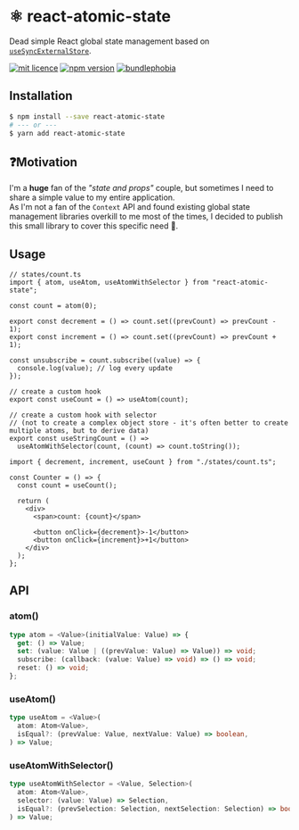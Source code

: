 # ⚛️ react-atomic-state

Dead simple React global state management based on [`useSyncExternalStore`](https://react.dev/reference/react/useSyncExternalStore).

[![mit licence](https://img.shields.io/dub/l/vibe-d.svg?style=for-the-badge)](https://github.com/zoontek/react-atomic-state/blob/main/LICENSE)
[![npm version](https://img.shields.io/npm/v/react-atomic-state?style=for-the-badge)](https://www.npmjs.org/package/react-atomic-state)
[![bundlephobia](https://img.shields.io/bundlephobia/minzip/react-atomic-state?label=size&style=for-the-badge)](https://bundlephobia.com/result?p=react-atomic-state)

## Installation

```bash
$ npm install --save react-atomic-state
# --- or ---
$ yarn add react-atomic-state
```

## ❓Motivation

I'm a **huge** fan of the _"state and props"_ couple, but sometimes I need to share a simple value to my entire application.<br />
As I'm not a fan of the `Context` API and found existing global state management libraries overkill to me most of the times, I decided to publish this small library to cover this specific need 🙌.

## Usage

```tsx
// states/count.ts
import { atom, useAtom, useAtomWithSelector } from "react-atomic-state";

const count = atom(0);

export const decrement = () => count.set((prevCount) => prevCount - 1);
export const increment = () => count.set((prevCount) => prevCount + 1);

const unsubscribe = count.subscribe((value) => {
  console.log(value); // log every update
});

// create a custom hook
export const useCount = () => useAtom(count);

// create a custom hook with selector
// (not to create a complex object store - it's often better to create multiple atoms, but to derive data)
export const useStringCount = () =>
  useAtomWithSelector(count, (count) => count.toString());
```

```tsx
import { decrement, increment, useCount } from "./states/count.ts";

const Counter = () => {
  const count = useCount();

  return (
    <div>
      <span>count: {count}</span>

      <button onClick={decrement}>-1</button>
      <button onClick={increment}>+1</button>
    </div>
  );
};
```

## API

### atom()

```ts
type atom = <Value>(initialValue: Value) => {
  get: () => Value;
  set: (value: Value | ((prevValue: Value) => Value)) => void;
  subscribe: (callback: (value: Value) => void) => () => void;
  reset: () => void;
};
```

### useAtom()

```ts
type useAtom = <Value>(
  atom: Atom<Value>,
  isEqual?: (prevValue: Value, nextValue: Value) => boolean,
) => Value;
```

### useAtomWithSelector()

```ts
type useAtomWithSelector = <Value, Selection>(
  atom: Atom<Value>,
  selector: (value: Value) => Selection,
  isEqual?: (prevSelection: Selection, nextSelection: Selection) => boolean,
) => Value;
```
